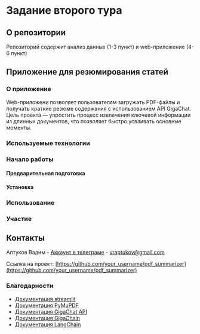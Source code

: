 # Задание второго тура
## О репозитории
Репозиторий содержит анализ данных (1-3 пункт) и web-приложение (4-6 пункт)
## Приложение для резюмирования статей
### О приложение
Web-приложени позволяет пользователям загружать PDF-файлы и получать краткие резюме содержания с использованием API GigaChat. Цель проекта — упростить процесс извлечения ключевой информации из длинных документов, что позволяет быстро усваивать основные моменты.
### Используемые технологии
### Начало работы
#### Предварительная подготовка
#### Установка
### Использование
### Участие
## Контакты

Аптуков Вадим - [Аккаунт в телеграме](@HackNet11) - vraptukov@gmail.com

Ссылка на проект: [https://github.com/your_username/pdf_summarizer](https://github.com/your_username/pdf_summarizer)
### Благодарности
- [Документация streamlit](https://docs.streamlit.io/)
- [Документация PyMuPDF](https://pymupdf.readthedocs.io/en/latest/)
- [Документация GigaChat API](https://developers.sber.ru/docs/ru/gigachat/api/overview)
- [Документация GigaChain](https://developers.sber.ru/docs/ru/gigachain/overview)
- [Документация LangChain](https://python.langchain.com/docs/introduction/)
